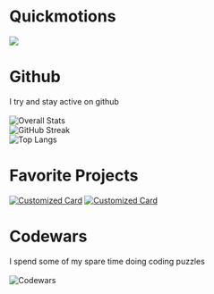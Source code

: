 # Quickmotions
![](https://komarev.com/ghpvc/?username=your-github-username&color=red)
# Github
I try and stay active on github\
\
![Overall Stats](https://github-readme-stats.vercel.app/api?username=Quickmotions&count_private=true&show_icons=true&hide=contribs&theme=dark&border_color=61594c)\
![GitHub Streak](https://github-readme-streak-stats.herokuapp.com/?user=DenverCoder1&theme=dark)\
![Top Langs](https://github-readme-stats.vercel.app/api/top-langs/?username=Quickmotions&layout=compact&theme=dark&border_color=61594c)
# Favorite Projects
[![Customized Card](https://github-readme-stats.vercel.app/api/pin?username=Quickmotions&repo=Personal_Studying&title_color=fff&icon_color=f9f9f9&text_color=9f9f9f&bg_color=151515&border_color=61594c)](https://github.com/Quickmotions/Personal_Studying)
[![Customized Card](https://github-readme-stats.vercel.app/api/pin?username=cj8-cheerful-cheetahs&repo=Python-Code-Jam-2021-Project&title_color=fff&icon_color=f9f9f9&text_color=9f9f9f&bg_color=151515&border_color=61594c)](https://github.com/cj8-cheerful-cheetahs/Python-Code-Jam-2021-Project)
# Codewars
I spend some of my spare time doing coding puzzles\
\
![Codewars](https://github.r2v.ch/codewars?user=Quickmotions)


